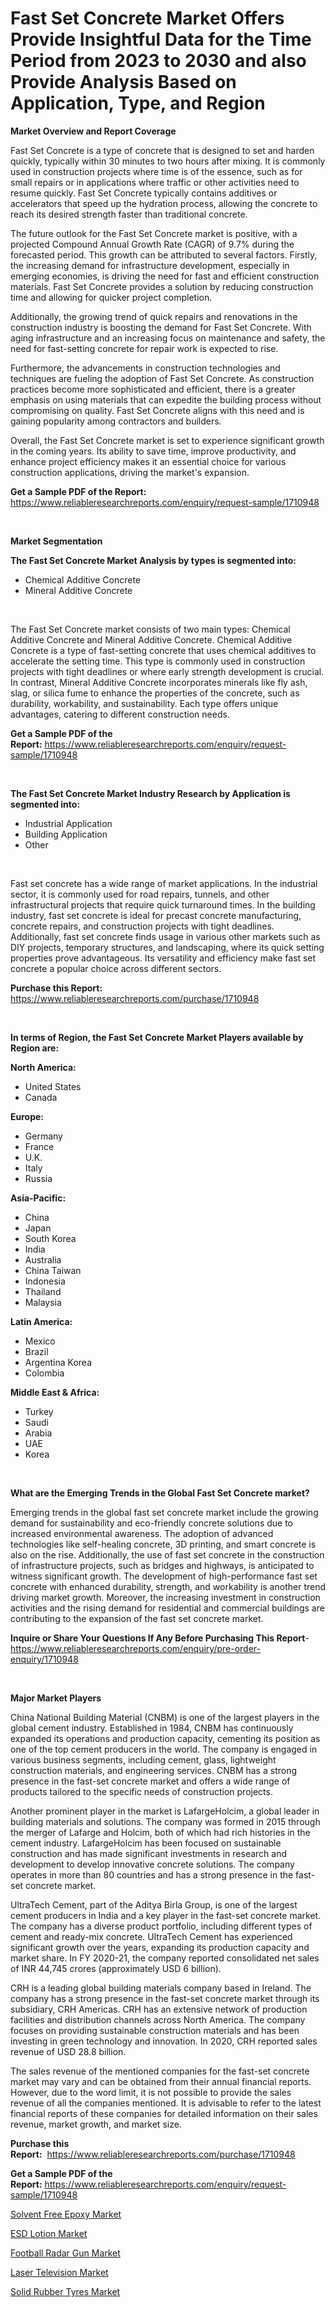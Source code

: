 <p><h1>Fast Set Concrete Market Offers Provide Insightful Data for the Time Period from 2023 to 2030 and also Provide Analysis Based on Application, Type, and Region</h1></p><p><strong>Market Overview and Report Coverage</strong></p>
<p><p>Fast Set Concrete is a type of concrete that is designed to set and harden quickly, typically within 30 minutes to two hours after mixing. It is commonly used in construction projects where time is of the essence, such as for small repairs or in applications where traffic or other activities need to resume quickly. Fast Set Concrete typically contains additives or accelerators that speed up the hydration process, allowing the concrete to reach its desired strength faster than traditional concrete.</p><p>The future outlook for the Fast Set Concrete market is positive, with a projected Compound Annual Growth Rate (CAGR) of 9.7% during the forecasted period. This growth can be attributed to several factors. Firstly, the increasing demand for infrastructure development, especially in emerging economies, is driving the need for fast and efficient construction materials. Fast Set Concrete provides a solution by reducing construction time and allowing for quicker project completion.</p><p>Additionally, the growing trend of quick repairs and renovations in the construction industry is boosting the demand for Fast Set Concrete. With aging infrastructure and an increasing focus on maintenance and safety, the need for fast-setting concrete for repair work is expected to rise.</p><p>Furthermore, the advancements in construction technologies and techniques are fueling the adoption of Fast Set Concrete. As construction practices become more sophisticated and efficient, there is a greater emphasis on using materials that can expedite the building process without compromising on quality. Fast Set Concrete aligns with this need and is gaining popularity among contractors and builders.</p><p>Overall, the Fast Set Concrete market is set to experience significant growth in the coming years. Its ability to save time, improve productivity, and enhance project efficiency makes it an essential choice for various construction applications, driving the market's expansion.</p></p>
<p><strong>Get a Sample PDF of the Report:</strong> <a href="https://www.reliableresearchreports.com/enquiry/request-sample/1710948">https://www.reliableresearchreports.com/enquiry/request-sample/1710948</a></p>
<p>&nbsp;</p>
<p><strong>Market Segmentation</strong></p>
<p><strong>The Fast Set Concrete Market Analysis by types is segmented into:</strong></p>
<p><ul><li>Chemical Additive Concrete</li><li>Mineral Additive Concrete</li></ul></p>
<p>&nbsp;</p>
<p><p>The Fast Set Concrete market consists of two main types: Chemical Additive Concrete and Mineral Additive Concrete. Chemical Additive Concrete is a type of fast-setting concrete that uses chemical additives to accelerate the setting time. This type is commonly used in construction projects with tight deadlines or where early strength development is crucial. In contrast, Mineral Additive Concrete incorporates minerals like fly ash, slag, or silica fume to enhance the properties of the concrete, such as durability, workability, and sustainability. Each type offers unique advantages, catering to different construction needs.</p></p>
<p><strong>Get a Sample PDF of the Report:</strong>&nbsp;<a href="https://www.reliableresearchreports.com/enquiry/request-sample/1710948">https://www.reliableresearchreports.com/enquiry/request-sample/1710948</a></p>
<p>&nbsp;</p>
<p><strong>The Fast Set Concrete Market Industry Research by Application is segmented into:</strong></p>
<p><ul><li>Industrial Application</li><li>Building Application</li><li>Other</li></ul></p>
<p>&nbsp;</p>
<p><p>Fast set concrete has a wide range of market applications. In the industrial sector, it is commonly used for road repairs, tunnels, and other infrastructural projects that require quick turnaround times. In the building industry, fast set concrete is ideal for precast concrete manufacturing, concrete repairs, and construction projects with tight deadlines. Additionally, fast set concrete finds usage in various other markets such as DIY projects, temporary structures, and landscaping, where its quick setting properties prove advantageous. Its versatility and efficiency make fast set concrete a popular choice across different sectors.</p></p>
<p><strong>Purchase this Report:</strong>&nbsp; <a href="https://www.reliableresearchreports.com/purchase/1710948">https://www.reliableresearchreports.com/purchase/1710948</a></p>
<p>&nbsp;</p>
<p><strong>In terms of Region, the Fast Set Concrete Market Players available by Region are:</strong></p>
<p>
    <p> <strong> North America: </strong>
        <ul>
            <li>United States</li>
            <li>Canada</li>
        </ul>
        </p> 
    <p> <strong> Europe: </strong>
        <ul>
            <li>Germany</li>
            <li>France</li>
            <li>U.K.</li>
            <li>Italy</li>
            <li>Russia</li>
        </ul>
        </p> 
    <p> <strong> Asia-Pacific: </strong>
        <ul>
            <li>China</li>
            <li>Japan</li>
            <li>South Korea</li>
            <li>India</li>
            <li>Australia</li>
            <li>China Taiwan</li>
            <li>Indonesia</li>
            <li>Thailand</li>
            <li>Malaysia</li>
        </ul>
        </p> 
    <p> <strong> Latin America: </strong>
        <ul>
            <li>Mexico</li>
            <li>Brazil</li>
            <li>Argentina Korea</li>
            <li>Colombia</li>
        </ul>
        </p> 
    <p> <strong> Middle East & Africa: </strong>
        <ul>
            <li>Turkey</li>
            <li>Saudi</li>
            <li>Arabia</li>
            <li>UAE</li>
            <li>Korea</li>
        </ul>
    </p>
    </p>
<p>&nbsp;</p>
<p><strong>What are the Emerging Trends in the Global Fast Set Concrete market?</strong></p>
<p><p>Emerging trends in the global fast set concrete market include the growing demand for sustainability and eco-friendly concrete solutions due to increased environmental awareness. The adoption of advanced technologies like self-healing concrete, 3D printing, and smart concrete is also on the rise. Additionally, the use of fast set concrete in the construction of infrastructure projects, such as bridges and highways, is anticipated to witness significant growth. The development of high-performance fast set concrete with enhanced durability, strength, and workability is another trend driving market growth. Moreover, the increasing investment in construction activities and the rising demand for residential and commercial buildings are contributing to the expansion of the fast set concrete market.</p></p>
<p><strong>Inquire or Share Your Questions If Any Before Purchasing This Report</strong>- <a href="https://www.reliableresearchreports.com/enquiry/pre-order-enquiry/1710948">https://www.reliableresearchreports.com/enquiry/pre-order-enquiry/1710948</a></p>
<p>&nbsp;</p>
<p><strong>Major Market Players</strong></p>
<p><p>China National Building Material (CNBM) is one of the largest players in the global cement industry. Established in 1984, CNBM has continuously expanded its operations and production capacity, cementing its position as one of the top cement producers in the world. The company is engaged in various business segments, including cement, glass, lightweight construction materials, and engineering services. CNBM has a strong presence in the fast-set concrete market and offers a wide range of products tailored to the specific needs of construction projects. </p><p>Another prominent player in the market is LafargeHolcim, a global leader in building materials and solutions. The company was formed in 2015 through the merger of Lafarge and Holcim, both of which had rich histories in the cement industry. LafargeHolcim has been focused on sustainable construction and has made significant investments in research and development to develop innovative concrete solutions. The company operates in more than 80 countries and has a strong presence in the fast-set concrete market.</p><p>UltraTech Cement, part of the Aditya Birla Group, is one of the largest cement producers in India and a key player in the fast-set concrete market. The company has a diverse product portfolio, including different types of cement and ready-mix concrete. UltraTech Cement has experienced significant growth over the years, expanding its production capacity and market share. In FY 2020-21, the company reported consolidated net sales of INR 44,745 crores (approximately USD 6 billion).</p><p>CRH is a leading global building materials company based in Ireland. The company has a strong presence in the fast-set concrete market through its subsidiary, CRH Americas. CRH has an extensive network of production facilities and distribution channels across North America. The company focuses on providing sustainable construction materials and has been investing in green technology and innovation. In 2020, CRH reported sales revenue of USD 28.8 billion.</p><p>The sales revenue of the mentioned companies for the fast-set concrete market may vary and can be obtained from their annual financial reports. However, due to the word limit, it is not possible to provide the sales revenue of all the companies mentioned. It is advisable to refer to the latest financial reports of these companies for detailed information on their sales revenue, market growth, and market size.</p></p>
<p><strong>Purchase this Report:</strong>&nbsp;&nbsp;<a href="https://www.reliableresearchreports.com/purchase/1710948">https://www.reliableresearchreports.com/purchase/1710948</a></p>
<p></p>
<p><strong>Get a Sample PDF of the Report:</strong>&nbsp;<a href="https://www.reliableresearchreports.com/enquiry/request-sample/1710948">https://www.reliableresearchreports.com/enquiry/request-sample/1710948</a></p>
<p><p><a href="https://github.com/luckyshygirl/Market-Research-Report-List-2/blob/main/solvent-free-epoxy-market.md">Solvent Free Epoxy Market</a></p><p><a href="https://www.linkedin.com/pulse/decoding-esd-lotion-market-deep-dive-latest-trends-segmentation-levfe/">ESD Lotion Market</a></p><p><a href="https://www.linkedin.com/pulse/football-radar-gun-market-insights-players-forecast-till-3gase/">Football Radar Gun Market</a></p><p><a href="https://www.linkedin.com/pulse/laser-television-market-insights-players-forecast-till-nzoce/">Laser Television Market</a></p><p><a href="https://github.com/gdfhhhj/Market-Research-Report-List-2/blob/main/solid-rubber-tyres-market.md">Solid Rubber Tyres Market</a></p></p>